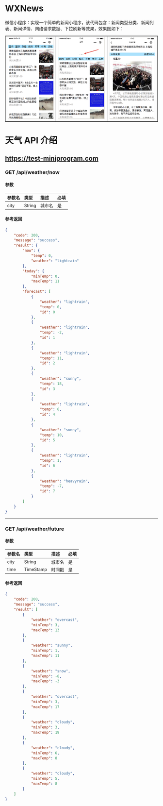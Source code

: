 # WXNews
微信小程序：实现一个简单的新闻小程序，该代码包含：新闻类型分类、新闻列表、新闻详情、网络请求数据、下拉刷新等效果，效果图如下：


<table border="1">
  <tr>
    <th>
   <img src="https://github.com/Zhaoyangyang/WXNews/blob/master/screenshot/home_list_pg.png"/>
   </th>
   
  <th>
   <img src="https://github.com/Zhaoyangyang/WXNews/blob/master/screenshot/xialashuaixin.png"/>
   </th>
   <th>
  <img src="https://github.com/Zhaoyangyang/WXNews/blob/master/screenshot/news_detial_pg.png"/>
</th>
  </tr>
 
</table>

# 天气 API 介绍

## https://test-miniprogram.com

### GET /api/weather/now

#### 参数

| 参数名 | 类型   | 描述   |必填
|:-------|:-------|:-------|:--|
| city   | String | 城市名 |是|

#### 参考返回

```json
{
    "code": 200,
    "message": "success",
    "result": {
        "now": {
            "temp": 0,
            "weather": "lightrain"
        },
        "today": {
            "minTemp": 0,
            "maxTemp": 11
        },
        "forecast": [
            {
                "weather": "lightrain",
                "temp": 0,
                "id": 0
            },
            {
                "weather": "lightrain",
                "temp": -2,
                "id": 1
            },
            {
                "weather": "lightrain",
                "temp": 11,
                "id": 2
            },
            {
                "weather": "sunny",
                "temp": 18,
                "id": 3
            },
            {
                "weather": "lightrain",
                "temp": 8,
                "id": 4
            },
            {
                "weather": "sunny",
                "temp": 10,
                "id": 5
            },
            {
                "weather": "lightrain",
                "temp": 1,
                "id": 6
            },
            {
                "weather": "heavyrain",
                "temp": -7,
                "id": 7
            }
        ]
    }
}
```
---

### GET /api/weather/future

#### 参数

| 参数名 | 类型      | 描述   |必填|
|:-------|:----------|:-------|:--|
| city   | String    | 城市名 |是|
| time   | TimeStamp | 时间戳 |是|

#### 参考返回

```json
{
    "code": 200,
    "message": "success",
    "result": [
        {
            "weather": "overcast",
            "minTemp": 3,
            "maxTemp": 13
        },
        {
            "weather": "sunny",
            "minTemp": 1,
            "maxTemp": 11
        },
        {
            "weather": "snow",
            "minTemp": -8,
            "maxTemp": -3
        },
        {
            "weather": "overcast",
            "minTemp": 3,
            "maxTemp": 17
        },
        {
            "weather": "cloudy",
            "minTemp": 3,
            "maxTemp": 19
        },
        {
            "weather": "cloudy",
            "minTemp": 6,
            "maxTemp": 8
        },
        {
            "weather": "cloudy",
            "minTemp": 5,
            "maxTemp": 8
        }
    ]
}
```

